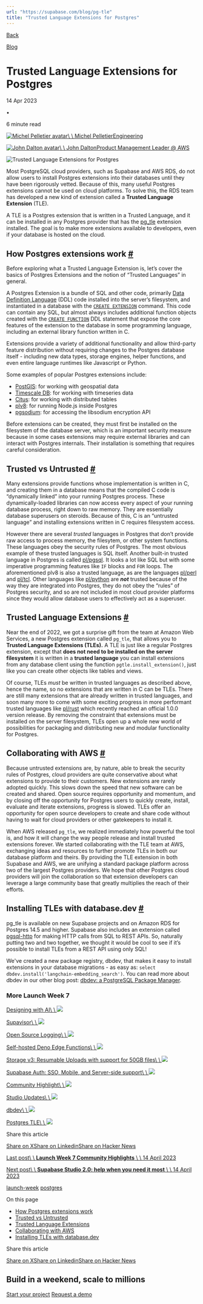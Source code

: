 ```yaml
---
url: "https://supabase.com/blog/pg-tle"
title: "Trusted Language Extensions for Postgres"
---
```


[Back](https://supabase.com/blog)

[Blog](https://supabase.com/blog)

# Trusted Language Extensions for Postgres

14 Apr 2023

•

6 minute read

[![Michel Pelletier avatar](https://supabase.com/_next/image?url=https%3A%2F%2Fgithub.com%2Fmichelp.png&w=96&q=75&dpl=dpl_7FY8EmFQ6G3YqautJ4Fvh1viLnvu)\\
\\
Michel PelletierEngineering](https://github.com/michelp)

[![John Dalton avatar](https://supabase.com/_next/image?url=https%3A%2F%2Fgithub.com%2Fdaltjoh-aws.png&w=96&q=75&dpl=dpl_7FY8EmFQ6G3YqautJ4Fvh1viLnvu)\\
\\
John DaltonProduct Management Leader @ AWS](https://github.com/daltjoh-aws)

![Trusted Language Extensions for Postgres](https://supabase.com/_next/image?url=%2Fimages%2Fblog%2Flaunch-week-7%2Fday-5-supabase-pg-tle%2Fday-5-postgres-tle-thumb.jpg&w=3840&q=100&dpl=dpl_7FY8EmFQ6G3YqautJ4Fvh1viLnvu)

Most PostgreSQL cloud providers, such as Supabase and AWS RDS, do not allow users to install Postgres extensions into their databases until they have been rigorously vetted. Because of this, many useful Postgres extensions cannot be used on cloud platforms. To solve this, the RDS team has developed a new kind of extension called a **Trusted Language Extension** (TLE).

A TLE is a Postgres extension that is written in a Trusted Language, and it can be installed in any Postgres provider that has the [pg\_tle](https://github.com/aws/pg_tle) extension installed. The goal is to make more extensions available to developers, even if your database is hosted on the cloud.

## How Postgres extensions work [\#](https://supabase.com/blog/pg-tle\#how-postgres-extensions-work)

Before exploring what a Trusted Language Extension is, let’s cover the basics of Postgres Extensions and the notion of “Trusted Languages” in general.

A Postgres Extension is a bundle of SQL and other code, primarily [Data Definition Language](https://www.postgresql.org/docs/current/ddl.html) (DDL) code installed into the server’s filesystem, and instantiated in a database with the [`CREATE EXTENSION`](https://www.postgresql.org/docs/current/sql-createextension.html) command. This code can contain any SQL, but almost always includes additional function objects created with the [`CREATE FUNCTION`](https://www.postgresql.org/docs/current/sql-createfunction.html) DDL statement that expose the core features of the extension to the database in some programming language, including an external library function written in C.

Extensions provide a variety of additional functionality and allow third-party feature distribution without requiring changes to the Postgres database itself - including new data types, storage engines, helper functions, and even entire language runtimes like Javascript or Python.

Some examples of popular Postgres extensions include:

- [PostGIS](https://postgis.net/): for working with geospatial data
- [Timescale DB](https://www.timescale.com/): for working with timeseries data
- [Citus](https://www.citusdata.com/): for working with distributed tables
- [plv8](https://plv8.github.io/): for running Node.js inside Postgres
- [pgsodium](https://github.com/michelp/pgsodium): for accessing the libsodium encryption API

Before extensions can be created, they must first be installed on the filesystem of the database server, which is an important security measure because in some cases extensions may require external libraries and can interact with Postgres internals. Their installation is something that requires careful consideration.

## Trusted vs Untrusted [\#](https://supabase.com/blog/pg-tle\#trusted-vs-untrusted)

Many extensions provide functions whose implementation is written in C, and creating them in a database means that the compiled C code is “dynamically linked” into your running Postgres process. These dynamically-loaded libraries can now access every aspect of your running database process, right down to raw memory. They are essentially database superusers on steroids. Because of this, C is an “untrusted language” and installing extensions written in C requires filesystem access.

However there are several _trusted_ languages in Postgres that don’t provide raw access to process memory, the filesytem, or other system functions. These languages obey the security rules of Postgres. The most obvious example of these trusted languages is SQL itself. Another built-in trusted language in Postgres is called [pl/pgsql](https://www.postgresql.org/docs/current/plpgsql.html). It looks a lot like SQL but with some imperative programming features like `IF` blocks and `FOR` loops. The aforementioned plv8 is also a trusted language, as are the languages [pl/perl](https://www.postgresql.org/docs/current/plperl.html) and [pl/tcl](https://www.postgresql.org/docs/current/pltcl.html). Other languages like [pl/python](https://www.postgresql.org/docs/current/plpython.html) are **_not_** trusted because of the way they are integrated into Postgres, they do not obey the “rules” of Postgres security, and so are not included in most cloud provider platforms since they would allow database users to effectively act as a superuser.

## Trusted Language Extensions [\#](https://supabase.com/blog/pg-tle\#trusted-language-extensions)

Near the end of 2022, we got a surprise gift from the team at Amazon Web Services, a new Postgres extension called `pg_tle`, that allows you to **Trusted Language Extensions (TLEs).** A TLE is just like a regular Postgres extension, except that **does not need to be installed on the server filesystem** it is written in a **trusted language** you can install extensions from any database client using the function `pgtle.install_extension()`, just like you can create other objects like tables and views.

Of course, TLEs _must_ be written in trusted languages as described above, hence the name, so no extensions that are written in C can be TLEs. There are still many extensions that are already written in trusted languages, and soon many more to come with some exciting progress in more performant trusted languages like [pl/rust](https://github.com/tcdi/plrust) which recently reached an official 1.0.0 version release. By removing the constraint that extensions must be installed on the server filesystem, TLEs open up a whole new world of possibilities for packaging and distributing new and modular functionality for Postgres.

## Collaborating with AWS [\#](https://supabase.com/blog/pg-tle\#collaborating-with-aws)

Because untrusted extensions are, by nature, able to break the security rules of Postgres, cloud providers are quite conservative about what extensions to provide to their customers. New extensions are rarely adopted quickly. This slows down the speed that new software can be created and shared. Open source requires opportunity and momentum, and by closing off the opportunity for Postgres users to quickly create, install, evaluate and iterate extensions, progress is slowed. TLEs offer an opportunity for open source developers to create and share code without having to wait for cloud providers or other gatekeepers to install it.

When AWS released `pg_tle`, we realized immediately how powerful the tool is, and how it will change the way people release and install trusted extensions forever. We started collaborating with the TLE team at AWS, exchanging ideas and resources to further promote TLEs in both our database platform and theirs. By providing the TLE extension in both Supabase and AWS, we are unifying a standard package platform across two of the largest Postgres providers. We hope that other Postgres cloud providers will join the collaboration so that extension developers can leverage a large community base that greatly multiplies the reach of their efforts.

## Installing TLEs with database.dev [\#](https://supabase.com/blog/pg-tle\#installing-tles-with-databasedev)

pg\_tle is available on new Supabase projects and on Amazon RDS for Postgres 14.5 and higher. Supabase also includes an extension called [pgsql-http](https://github.com/pramsey/pgsql-http) for making HTTP calls from SQL to REST APIs. So, naturally putting two and two together, we thought it would be cool to see if it’s possible to install TLEs from a REST API using only SQL!

We've created a new package registry, dbdev, that makes it easy to install extensions in your database migrations - as easy as: `select dbdev.install('langchain-embedding_search')`.
You can read more about dbdev in our other blog post: [dbdev: a PostgreSQL Package Manager](https://supabase.com/blog/dbdev).

### More Launch Week 7

[Designing with AI\\
\\
![](https://supabase.com/_next/image?url=%2Fimages%2Flaunchweek%2Fseven%2Fday0%2Fai-images%2F00-ai-images-thumb.png&w=3840&q=75&dpl=dpl_7FY8EmFQ6G3YqautJ4Fvh1viLnvu)](https://supabase.com/blog/designing-with-ai-midjourney)

[Supavisor\\
\\
![](https://supabase.com/_next/image?url=%2Fimages%2Flaunchweek%2Fseven%2Fday0%2Fsupavisor%2Fsupavisor-thumb.png&w=3840&q=75&dpl=dpl_7FY8EmFQ6G3YqautJ4Fvh1viLnvu)](https://github.com/supabase/supavisor)

[Open Source Logging\\
\\
![](https://supabase.com/_next/image?url=%2Fimages%2Flaunchweek%2Fseven%2Fday1%2Fself-hosted-logs-thumb.jpg&w=3840&q=75&dpl=dpl_7FY8EmFQ6G3YqautJ4Fvh1viLnvu)](https://supabase.com/blog/supabase-logs-self-hosted)

[Self-hosted Deno Edge Functions\\
\\
![](https://supabase.com/_next/image?url=%2Fimages%2Flaunchweek%2Fseven%2Fday2%2Fself-hosted-edge-functions-thumb.png&w=3840&q=75&dpl=dpl_7FY8EmFQ6G3YqautJ4Fvh1viLnvu)](https://supabase.com/blog/edge-runtime-self-hosted-deno-functions)

[Storage v3: Resumable Uploads with support for 50GB files\\
\\
![](https://supabase.com/_next/image?url=%2Fimages%2Flaunchweek%2Fseven%2Fday3%2Fstorage-v3-thumb.png&w=3840&q=75&dpl=dpl_7FY8EmFQ6G3YqautJ4Fvh1viLnvu)](https://supabase.com/blog/storage-v3-resumable-uploads)

[Supabase Auth: SSO, Mobile, and Server-side support\\
\\
![](https://supabase.com/_next/image?url=%2Fimages%2Flaunchweek%2Fseven%2Fday4%2Fsso-support-thumb.jpg&w=3840&q=75&dpl=dpl_7FY8EmFQ6G3YqautJ4Fvh1viLnvu)](https://supabase.com/blog/supabase-auth-sso-pkce)

[Community Highlight\\
\\
![](https://supabase.com/_next/image?url=%2Fimages%2Flaunchweek%2Fseven%2Fday5%2Fcommunity%2Fcommunity-thumb.jpg&w=3840&q=75&dpl=dpl_7FY8EmFQ6G3YqautJ4Fvh1viLnvu)](https://supabase.com/blog/launch-week-7-community-highlights)

[Studio Updates\\
\\
![](https://supabase.com/_next/image?url=%2Fimages%2Flaunchweek%2Fseven%2Fday5%2Fstudio%2Fstudio-thumb.jpg&w=3840&q=75&dpl=dpl_7FY8EmFQ6G3YqautJ4Fvh1viLnvu)](https://supabase.com/blog/supabase-studio-2.0)

[dbdev\\
\\
![](https://supabase.com/_next/image?url=%2Fimages%2Flaunchweek%2Fseven%2Fday5%2Fone-more-thing%2Fdbdev-thumb.jpg&w=3840&q=75&dpl=dpl_7FY8EmFQ6G3YqautJ4Fvh1viLnvu)](https://supabase.com/blog/dbdev)

[Postgres TLE\\
\\
![](https://supabase.com/_next/image?url=%2Fimages%2Flaunchweek%2Fseven%2Fday5%2Fone-more-thing%2FpgTLE-thumb.jpg&w=3840&q=75&dpl=dpl_7FY8EmFQ6G3YqautJ4Fvh1viLnvu)](https://supabase.com/blog/pg-tle)

Share this article

[Share on X](https://twitter.com/intent/tweet?url=https%3A%2F%2Fsupabase.com%2Fblog%2Fpg-tle&text=Trusted%20Language%20Extensions%20for%20Postgres)[Share on Linkedin](https://www.linkedin.com/shareArticle?url=https%3A%2F%2Fsupabase.com%2Fblog%2Fpg-tle&text=Trusted%20Language%20Extensions%20for%20Postgres)[Share on Hacker News](https://news.ycombinator.com/submitlink?u=https%3A%2F%2Fsupabase.com%2Fblog%2Fpg-tle&t=Trusted%20Language%20Extensions%20for%20Postgres)

[Last post\\
\\
**Launch Week 7 Community Highlights** \\
\\
14 April 2023](https://supabase.com/blog/launch-week-7-community-highlights)

[Next post\\
\\
**Supabase Studio 2.0: help when you need it most** \\
\\
14 April 2023](https://supabase.com/blog/supabase-studio-2.0)

[launch-week](https://supabase.com/blog/tags/launch-week) [postgres](https://supabase.com/blog/tags/postgres)

On this page

- [How Postgres extensions work](https://supabase.com/blog/pg-tle#how-postgres-extensions-work)
- [Trusted vs Untrusted](https://supabase.com/blog/pg-tle#trusted-vs-untrusted)
- [Trusted Language Extensions](https://supabase.com/blog/pg-tle#trusted-language-extensions)
- [Collaborating with AWS](https://supabase.com/blog/pg-tle#collaborating-with-aws)
- [Installing TLEs with database.dev](https://supabase.com/blog/pg-tle#installing-tles-with-databasedev)

Share this article

[Share on X](https://twitter.com/intent/tweet?url=https%3A%2F%2Fsupabase.com%2Fblog%2Fpg-tle&text=Trusted%20Language%20Extensions%20for%20Postgres)[Share on Linkedin](https://www.linkedin.com/shareArticle?url=https%3A%2F%2Fsupabase.com%2Fblog%2Fpg-tle&text=Trusted%20Language%20Extensions%20for%20Postgres)[Share on Hacker News](https://news.ycombinator.com/submitlink?u=https%3A%2F%2Fsupabase.com%2Fblog%2Fpg-tle&t=Trusted%20Language%20Extensions%20for%20Postgres)

## Build in a weekend, scale to millions

[Start your project](https://supabase.com/dashboard) [Request a demo](https://supabase.com/contact/sales)